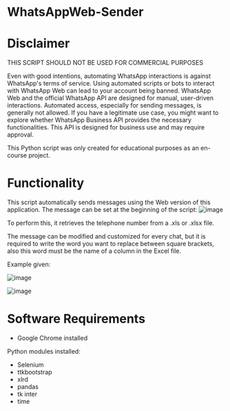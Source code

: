 # WhatsAppWeb-Sender
 
# Disclaimer
THIS SCRIPT SHOULD NOT BE USED FOR COMMERCIAL PURPOSES

Even with good intentions, automating WhatsApp interactions is against WhatsApp's terms of service. Using automated scripts or bots to interact with WhatsApp Web can lead to your account being banned.
WhatsApp Web and the official WhatsApp API are designed for manual, user-driven interactions. Automated access, especially for sending messages, is generally not allowed.
If you have a legitimate use case, you might want to explore whether WhatsApp Business API provides the necessary functionalities. This API is designed for business use and may require approval.

This Python script was only created for educational purposes as an en-course project.

# Functionality

This script automatically sends messages using the Web version of this application. 
The message can be set at the beginning of the script:
![image](https://github.com/Piermaa/WhatsAppWeb-Sender/assets/87669776/3bf1f5ab-aa98-431d-b979-a6a714a4ff81)

To perform this, it retrieves the telephone number from a .xls or .xlsx file.

The message can be modified and customized for every chat, but it is required to write the word you want to replace between square brackets, also this word must be the name of a column in the Excel file.

Example given:

![image](https://github.com/Piermaa/WhatsAppWeb-Sender/assets/87669776/fa59399e-5d88-4b40-b951-a7e9b050a6b6)

![image](https://github.com/Piermaa/WhatsAppWeb-Sender/assets/87669776/811c0a73-a234-4efe-b31d-54028dbaafe0)



# Software Requirements

- Google Chrome installed


Python modules installed:

 - Selenium
 - ttkbootstrap
 - xlrd
 - pandas
 - tk inter
 - time
